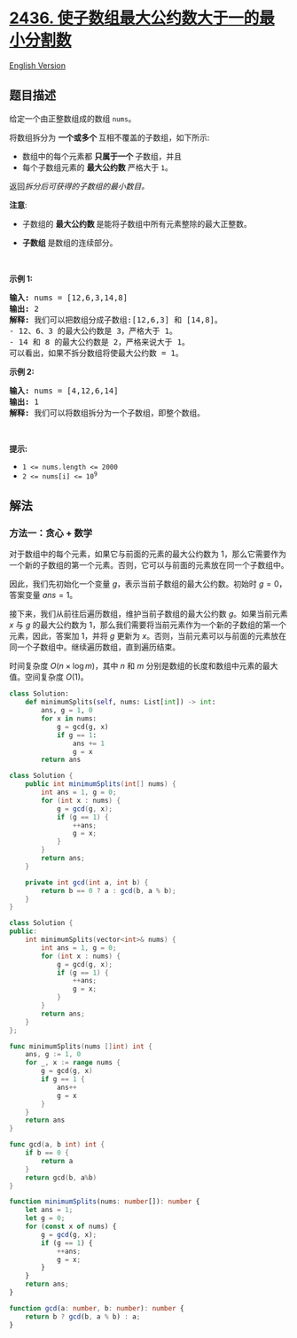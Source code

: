# [2436. 使子数组最大公约数大于一的最小分割数](https://leetcode.cn/problems/minimum-split-into-subarrays-with-gcd-greater-than-one)

[English Version](/solution/2400-2499/2436.Minimum%20Split%20Into%20Subarrays%20With%20GCD%20Greater%20Than%20One/README_EN.md)

<!-- tags:贪心,数组,数学,动态规划,数论 -->

## 题目描述

<!-- 这里写题目描述 -->

<p>给定一个由正整数组成的数组 <code>nums</code>。</p>

<p>将数组拆分为&nbsp;<strong>一个或多个&nbsp;</strong>互相不覆盖的子数组，如下所示:</p>

<ul>
	<li>数组中的每个元素都&nbsp;<strong>只属于一个&nbsp;</strong>子数组，并且</li>
	<li>每个子数组元素的 <strong>最大公约数</strong> 严格大于 <code>1</code>。</li>
</ul>

<p>返回<em>拆分后可获得的子数组的最小数目。</em></p>

<p><b>注意</b>:</p>

<ul>
	<li>子数组的 <strong>最大公约数&nbsp;</strong>是能将子数组中所有元素整除的最大正整数。</li>
	<li>
	<p data-group="1-1"><strong>子数组&nbsp;</strong>是数组的连续部分。</p>
	</li>
</ul>

<p>&nbsp;</p>

<p><strong>示例 1:</strong></p>

<pre>
<strong>输入:</strong> nums = [12,6,3,14,8]
<strong>输出:</strong> 2
<strong>解释:</strong> 我们可以把数组分成子数组:[12,6,3] 和 [14,8]。
- 12、6、3 的最大公约数是 3，严格大于 1。
- 14 和 8 的最大公约数是 2，严格来说大于 1。
可以看出，如果不拆分数组将使最大公约数 = 1。
</pre>

<p><strong>示例&nbsp;2:</strong></p>

<pre>
<strong>输入:</strong> nums = [4,12,6,14]
<strong>输出:</strong> 1
<strong>解释:</strong> 我们可以将数组拆分为一个子数组，即整个数组。
</pre>

<p>&nbsp;</p>

<p><strong>提示:</strong></p>

<ul>
	<li><code>1 &lt;= nums.length &lt;= 2000</code></li>
	<li><code>2 &lt;= nums[i] &lt;= 10<sup>9</sup></code></li>
</ul>

## 解法

### 方法一：贪心 + 数学

对于数组中的每个元素，如果它与前面的元素的最大公约数为 $1$，那么它需要作为一个新的子数组的第一个元素。否则，它可以与前面的元素放在同一个子数组中。

因此，我们先初始化一个变量 $g$，表示当前子数组的最大公约数。初始时 $g=0$，答案变量 $ans=1$。

接下来，我们从前往后遍历数组，维护当前子数组的最大公约数 $g$。如果当前元素 $x$ 与 $g$ 的最大公约数为 $1$，那么我们需要将当前元素作为一个新的子数组的第一个元素，因此，答案加 $1$，并将 $g$ 更新为 $x$。否则，当前元素可以与前面的元素放在同一个子数组中。继续遍历数组，直到遍历结束。

时间复杂度 $O(n \times \log m)$，其中 $n$ 和 $m$ 分别是数组的长度和数组中元素的最大值。空间复杂度 $O(1)$。

<!-- tabs:start -->

```python
class Solution:
    def minimumSplits(self, nums: List[int]) -> int:
        ans, g = 1, 0
        for x in nums:
            g = gcd(g, x)
            if g == 1:
                ans += 1
                g = x
        return ans
```

```java
class Solution {
    public int minimumSplits(int[] nums) {
        int ans = 1, g = 0;
        for (int x : nums) {
            g = gcd(g, x);
            if (g == 1) {
                ++ans;
                g = x;
            }
        }
        return ans;
    }

    private int gcd(int a, int b) {
        return b == 0 ? a : gcd(b, a % b);
    }
}
```

```cpp
class Solution {
public:
    int minimumSplits(vector<int>& nums) {
        int ans = 1, g = 0;
        for (int x : nums) {
            g = gcd(g, x);
            if (g == 1) {
                ++ans;
                g = x;
            }
        }
        return ans;
    }
};
```

```go
func minimumSplits(nums []int) int {
	ans, g := 1, 0
	for _, x := range nums {
		g = gcd(g, x)
		if g == 1 {
			ans++
			g = x
		}
	}
	return ans
}

func gcd(a, b int) int {
	if b == 0 {
		return a
	}
	return gcd(b, a%b)
}
```

```ts
function minimumSplits(nums: number[]): number {
    let ans = 1;
    let g = 0;
    for (const x of nums) {
        g = gcd(g, x);
        if (g == 1) {
            ++ans;
            g = x;
        }
    }
    return ans;
}

function gcd(a: number, b: number): number {
    return b ? gcd(b, a % b) : a;
}
```

<!-- tabs:end -->

<!-- end -->
